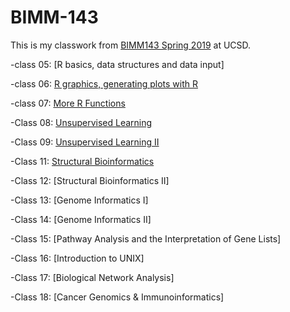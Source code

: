# BIMM-143

This is my classwork from [BIMM143 Spring 2019](https://bioboot.github.io/bimm143_S19/) at UCSD. 

-class 05: [R basics, data structures and data input] 

-class 06: [R graphics, generating plots with R](https://github.com/enrique-s47/bimm143/blob/master/class06/class06.md)

-class 07: [More R Functions](https://github.com/enrique-s47/bimm143/blob/master/class07/class07.md)

-Class 08: [Unsupervised Learning](https://github.com/enrique-s47/bimm143/blob/master/class08/class08.md) 

-Class 09: [Unsupervised Learning II](https://github.com/enrique-s47/bimm143/blob/master/class09/class09.md)

-Class 11: [Structural Bioinformatics](https://github.com/enrique-s47/bimm143/blob/master/class11/class11.md)

-Class 12: [Structural Bioinformatics II]

-Class 13: [Genome Informatics I]

-Class 14: [Genome Informatics II]

-Class 15: [Pathway Analysis and the Interpretation of Gene Lists]

-Class 16: [Introduction to UNIX]

-Class 17: [Biological Network Analysis]

-Class 18: [Cancer Genomics & Immunoinformatics]
